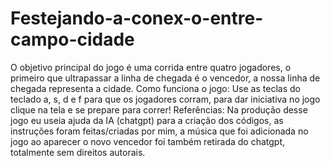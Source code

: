# Festejando-a-conex-o-entre-campo-cidade
O objetivo principal do jogo é uma corrida entre quatro jogadores, o primeiro que ultrapassar a linha de chegada é o vencedor, a nossa linha de chegada representa a cidade. 
Como funciona o jogo: Use as teclas do teclado a, s, d e f para que os jogadores corram, para dar iniciativa no jogo clique na tela e se prepare para correr!
Referências: Na produção desse jogo eu useia ajuda da IA (chatgpt) para a criação dos códigos, as instruções foram feitas/criadas por mim, a música que foi adicionada no jogo ao aparecer o novo vencedor foi também retirada do chatgpt, totalmente sem direitos autorais.
